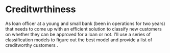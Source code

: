 # Creditwrthiness
As loan officer at a young and small bank (been in operations for two years) that needs to come up with an efficient solution to classify new customers on whether they can be approved for a loan or not. I'll use a series of classification models to figure out the best model and provide a list of creditworthy customers .
